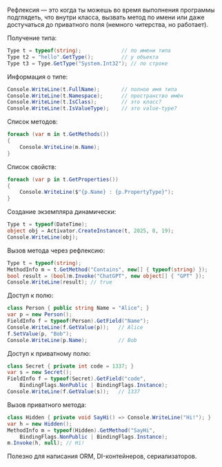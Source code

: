  
Рефлексия — это когда ты можешь во время выполнения программы подглядеть, что внутри класса, вызвать метод по имени или даже достучаться до приватного поля (немного читерства, но работает).

Получение типа:
```C#
Type t = typeof(string);             // по имени типа
Type t2 = "hello".GetType();         // у объекта
Type t3 = Type.GetType("System.Int32"); // по строке
```

Информация о типе:
```C#
Console.WriteLine(t.FullName);       // полное имя типа
Console.WriteLine(t.Namespace);      // пространство имён
Console.WriteLine(t.IsClass);        // это класс?
Console.WriteLine(t.IsValueType);    // это value-type?
```

Список методов:
```C#
foreach (var m in t.GetMethods())
{
    Console.WriteLine(m.Name);
}
```

Список свойств:
```C#
foreach (var p in t.GetProperties())
{
    Console.WriteLine($"{p.Name} : {p.PropertyType}");
}
```

Создание экземпляра динамически:
```C#
Type t = typeof(DateTime);
object obj = Activator.CreateInstance(t, 2025, 8, 19);
Console.WriteLine(obj);
```

Вызов метода через рефлексию:
```C#
Type t = typeof(string);
MethodInfo m = t.GetMethod("Contains", new[] { typeof(string) });
bool result = (bool)m.Invoke("ChatGPT", new object[] { "GPT" });
Console.WriteLine(result); // true
```

Доступ к полю:
```C#
class Person { public string Name = "Alice"; }
var p = new Person();
FieldInfo f = typeof(Person).GetField("Name");
Console.WriteLine(f.GetValue(p));   // Alice
f.SetValue(p, "Bob");
Console.WriteLine(p.Name);          // Bob
```

Доступ к приватному полю:
```C#
class Secret { private int code = 1337; }
var s = new Secret();
FieldInfo f = typeof(Secret).GetField("code",
    BindingFlags.NonPublic | BindingFlags.Instance);
Console.WriteLine(f.GetValue(s));   // 1337
```

Вызов приватного метода:
```C#
class Hidden { private void SayHi() => Console.WriteLine("Hi!"); }
var h = new Hidden();
MethodInfo m = typeof(Hidden).GetMethod("SayHi",
    BindingFlags.NonPublic | BindingFlags.Instance);
m.Invoke(h, null); // Hi!
```

Полезно для написания ORM, DI-контейнеров, сериализаторов.
